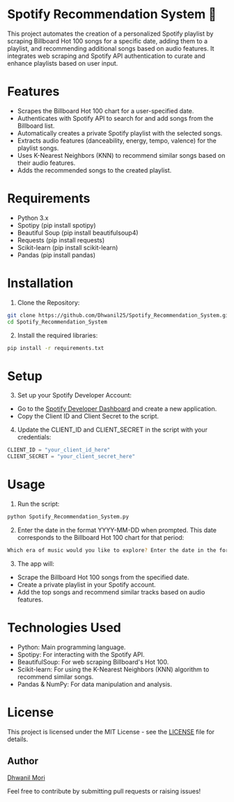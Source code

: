 # Spotify Recommendation System 🎵
This project automates the creation of a personalized Spotify playlist by scraping Billboard Hot 100 songs for a specific date, adding them to a playlist, and recommending additional songs based on audio features. It integrates web scraping and Spotify API authentication to curate and enhance playlists based on user input.

# Features
- Scrapes the Billboard Hot 100 chart for a user-specified date.
- Authenticates with Spotify API to search for and add songs from the Billboard list.
- Automatically creates a private Spotify playlist with the selected songs.
- Extracts audio features (danceability, energy, tempo, valence) for the playlist songs.
- Uses K-Nearest Neighbors (KNN) to recommend similar songs based on their audio features.
- Adds the recommended songs to the created playlist.

# Requirements
- Python 3.x
- Spotipy (pip install spotipy)
- Beautiful Soup (pip install beautifulsoup4)
- Requests (pip install requests)
- Scikit-learn (pip install scikit-learn)
- Pandas (pip install pandas)

# Installation
1. Clone the Repository:
```bash
git clone https://github.com/Dhwanil25/Spotify_Recommendation_System.git
cd Spotify_Recommendation_System
```

2. Install the required libraries:
```bash
pip install -r requirements.txt
```

# Setup
3. Set up your Spotify Developer Account:

- Go to the [Spotify Developer Dashboard](https://developer.spotify.com/) and create a new application.
- Copy the Client ID and Client Secret to the script.

4. Update the CLIENT_ID and CLIENT_SECRET in the script with your credentials:

```python
CLIENT_ID = "your_client_id_here"
CLIENT_SECRET = "your_client_secret_here"
```

# Usage
1. Run the script:
```bash
python Spotify_Recommendation_System.py
```
2. Enter the date in the format YYYY-MM-DD when prompted. This date corresponds to the Billboard Hot 100 chart for that period:
```bash
Which era of music would you like to explore? Enter the date in the format YYYY-MM-DD to uncover the top songs from that time! 2022-01-01
```
3. The app will:

- Scrape the Billboard Hot 100 songs from the specified date.
- Create a private playlist in your Spotify account.
- Add the top songs and recommend similar tracks based on audio features.

# Technologies Used

- Python: Main programming language.
- Spotipy: For interacting with the Spotify API.
- BeautifulSoup: For web scraping Billboard's Hot 100.
- Scikit-learn: For using the K-Nearest Neighbors (KNN) algorithm to recommend similar songs.
- Pandas & NumPy: For data manipulation and analysis.

# License
This project is licensed under the MIT License - see the [LICENSE](LICENSE) file for details.

## Author

[Dhwanil Mori](https://github.com/Dhwanil25)

Feel free to contribute by submitting pull requests or raising issues!
